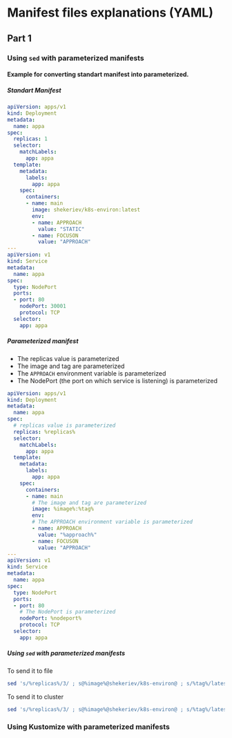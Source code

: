 # Manifest files explanations (YAML)

## Part 1

### Using ```sed``` with parameterized manifests

#### Example for converting standart manifest into parameterized.

##### Standart Manifest

```yaml
apiVersion: apps/v1
kind: Deployment
metadata:
  name: appa
spec:
  replicas: 1
  selector:
    matchLabels: 
      app: appa
  template:
    metadata:
      labels:
        app: appa
    spec:
      containers:
      - name: main
        image: shekeriev/k8s-environ:latest
        env:
        - name: APPROACH
          value: "STATIC"
        - name: FOCUSON
          value: "APPROACH"
---
apiVersion: v1
kind: Service
metadata:
  name: appa
spec:
  type: NodePort
  ports:
  - port: 80
    nodePort: 30001
    protocol: TCP
  selector:
    app: appa
```

##### Parameterized manifest

- The replicas value is parameterized
- The image and tag are parameterized
- The ```APPROACH``` environment variable is parameterized
- The NodePort (the port on which service is listening) is parameterized

```yaml
apiVersion: apps/v1
kind: Deployment
metadata:
  name: appa
spec:
  # replicas value is parameterized
  replicas: %replicas%
  selector:
    matchLabels: 
      app: appa
  template:
    metadata:
      labels:
        app: appa
    spec:
      containers:
      - name: main
        # The image and tag are parameterized
        image: %image%:%tag%
        env:
        # The APPROACH environment variable is parameterized
        - name: APPROACH          
          value: "%approach%"
        - name: FOCUSON
          value: "APPROACH"
---
apiVersion: v1
kind: Service
metadata:
  name: appa
spec:
  type: NodePort
  ports:
  - port: 80
    # The NodePort is parameterized
    nodePort: %nodeport%
    protocol: TCP
  selector:
    app: appa
```

##### Using ```sed``` with parameterized manifests

To send it to file

```bash
sed 's/%replicas%/3/ ; s@%image%@shekeriev/k8s-environ@ ; s/%tag%/latest/ ; s/%approach%/MANUAL/ ; s/%nodeport%/30001/' 2-appa.yaml > 3-appa.yaml
```

To send it to cluster

```bash
sed 's/%replicas%/3/ ; s@%image%@shekeriev/k8s-environ@ ; s/%tag%/latest/ ; s/%approach%/MANUAL/ ; s/%nodeport%/30001/' 2-appa.yaml | kubectl apply -f -
```

### Using Kustomize with parameterized manifests

